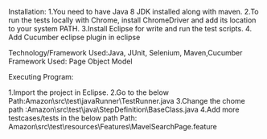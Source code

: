 Installation: 
1.You need to have Java 8 JDK installed along with maven.
2.To run the tests locally with Chrome, install ChromeDriver and add its location to your system PATH.
3.Install Eclipse for write and run the test scripts.
4. Add Cucumber eclipse plugin in eclipse

Technology/Framework Used:Java, JUnit, Selenium, Maven,Cucumber Framework Used: Page Object Model

Executing Program:

1.Import the project in Eclipse.
2.Go to the below Path:Amazon\src\test\javaRunner\TestRunner.java
3.Change the chome path :Amazon\src\test\java\StepDefinition\BaseClass.java 
4.Add more testcases/tests in the below path Path: Amazon\src\test\resources\Features\MavelSearchPage.feature
